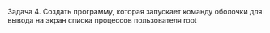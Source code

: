 
Задача 4. Создать программу, которая запускает команду оболочки для вывода на экран списка процессов пользователя root

